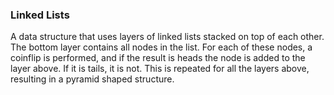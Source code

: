### Linked Lists

A data structure that uses layers of linked lists stacked on top of each other. The bottom layer contains all nodes in the list. For each of these nodes, a coinflip is performed, and if the result is heads the node is added to the layer above. If it is tails, it is not. This is repeated for all the layers above, resulting in a pyramid shaped structure.
